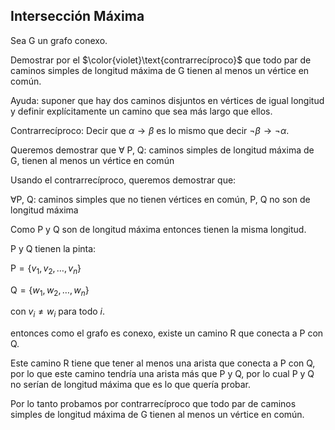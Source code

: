 Intersección Máxima
---

Sea $\text{G}$ un grafo conexo. 

Demostrar por el $\color{violet}\text{contrarrecíproco}$ que todo par de caminos simples de longitud máxima de $\text{G}$ tienen al menos un vértice en común. 

Ayuda: suponer que hay dos caminos disjuntos en vértices de igual longitud y definir explícitamente un camino que sea más largo que
ellos.

Contrarrecíproco: Decir que $\alpha \rightarrow \beta$ es lo mismo que decir $\neg \beta \rightarrow \neg \alpha$.

Queremos demostrar que $\forall \text{ P, Q: caminos simples de longitud máxima de G, tienen al menos un vértice en común}$

Usando el contrarrecíproco, queremos demostrar que:

$\forall \text{P, Q: caminos simples que no tienen vértices en común, P, Q no son de longitud máxima}$

Como $\text{P}$ y $\text{Q}$ son de longitud máxima entonces tienen la misma longitud.

$\text{P}$ y $\text{Q}$ tienen la pinta:

$\text{P} = \{v_1, v_2, \ldots, v_n\}$

$\text{Q} = \{w_1, w_2, \ldots, w_n\}$

con $v_i \ne w_i$ para todo $i$.

entonces como el grafo es conexo, existe un camino $\text{R}$ que conecta a $\text{P}$ con $\text{Q}$.

Este camino $\text{R}$ tiene que tener al menos una arista que conecta a $\text{P}$ con $\text{Q}$, por lo que este camino tendría una arista más que $\text{P}$ y $\text{Q}$, por lo cual P y Q no serían de longitud máxima que es lo que quería probar.

Por lo tanto probamos por contrarrecíproco que todo par de caminos simples de longitud máxima de $\text{G}$ tienen al menos un vértice en común.